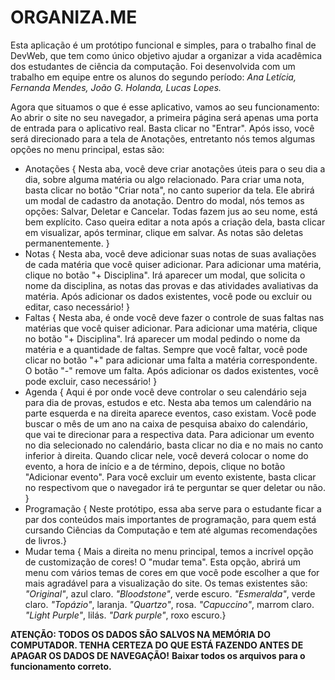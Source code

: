 # ORGANIZA.ME

Esta aplicação é um protótipo funcional e simples, para o trabalho final de DevWeb, que tem como único objetivo ajudar a organizar a vida acadêmica dos estudantes de ciência da computação.
Foi desenvolvida com um trabalho em equipe entre os alunos do segundo período: _Ana Letícia, Fernanda Mendes, João G. Holanda, Lucas Lopes._

Agora que situamos o que é esse aplicativo, vamos ao seu funcionamento:
Ao abrir o site no seu navegador, a primeira página será apenas uma porta de entrada para o aplicativo real. Basta clicar no "Entrar".
Após isso, você será direcionado para a tela de Anotações, entretanto nós temos algumas opções no menu principal, estas são:

- Anotações { Nesta aba, você deve criar anotações úteis para o seu dia a dia, sobre alguma matéria ou algo relacionado.
  Para criar uma nota, basta clicar no botão "Criar nota", no canto superior da tela. Ele abrirá um modal de cadastro da anotação.
  Dentro do modal, nós temos as opções: Salvar, Deletar e Cancelar. Todas fazem jus ao seu nome, está bem explícito.
  Caso queira editar a nota após a criação dela, basta clicar em visualizar, após terminar, clique em salvar. As notas são deletas permanentemente.
}
- Notas { Nesta aba, você deve adicionar suas notas de suas avaliações de cada matéria que você quiser adicionar.
  Para adicionar uma matéria, clique no botão "+ Disciplina". Irá aparecer um modal, que solicita o nome da disciplina, as notas das provas e das atividades avaliativas da matéria.
  Após adicionar os dados existentes, você pode ou excluir ou editar, caso necessário!
}
- Faltas { Nesta aba, é onde você deve fazer o controle de suas faltas nas matérias que você quiser adicionar.
  Para adicionar uma matéria, clique no botão "+ Disciplina". Irá aparecer um modal pedindo o nome da matéria e a quantidade de faltas.
  Sempre que você faltar, você pode clicar no botão "+" para adicionar uma falta a matéria correspondente.
  O botão "-" remove um falta.
  Após adicionar os dados existentes, você pode excluir, caso necessário!
  }
- Agenda { Aqui é por onde você deve controlar o seu calendário seja para dia de provas, estudos e etc.
  Nesta aba temos um calendário na parte esquerda e na direita aparece eventos, caso existam.
  Você pode buscar o mês de um ano na caixa de pesquisa abaixo do calendário, que vai te direcionar para a respectiva data.
  Para adicionar um evento no dia selecionado no calendário, basta clicar no dia e no mais no canto inferior à direita.
  Quando clicar nele, você deverá colocar o nome do evento, a hora de início e a de término, depois, clique no botão "Adicionar evento".
  Para você excluir um evento existente, basta clicar no respectivom que o navegador irá te perguntar se quer deletar ou não.
}
- Programação { Neste protótipo, essa aba serve para o estudante ficar a par dos conteúdos mais importantes de programação, para quem está cursando Ciências da Computação e tem até algumas recomendações de livros.}
- Mudar tema { Mais a direita no menu principal, temos a incrível opção de customização de cores! O "mudar tema". Esta opção, abrirá um menu com vários temas de cores em que você pode escolher a que for mais agradável para a visualização do site.
  Os temas existentes são: _"Original"_, azul claro. _"Bloodstone"_, verde escuro. _"Esmeralda"_, verde claro. _"Topázio"_, laranja. _"Quartzo"_, rosa. _"Capuccino"_, marrom claro. _"Light Purple"_, lilás. _"Dark purple"_, roxo escuro.}

**ATENÇÃO: TODOS OS DADOS SÃO SALVOS NA MEMÓRIA DO COMPUTADOR. TENHA CERTEZA DO QUE ESTÁ FAZENDO ANTES DE APAGAR OS DADOS DE NAVEGAÇÃO!**
**Baixar todos os arquivos para o funcionamento correto.**

